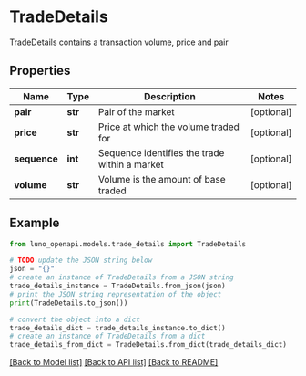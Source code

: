 # TradeDetails

TradeDetails contains a transaction volume, price and pair

## Properties

Name | Type | Description | Notes
------------ | ------------- | ------------- | -------------
**pair** | **str** | Pair of the market | [optional] 
**price** | **str** | Price at which the volume traded for | [optional] 
**sequence** | **int** | Sequence identifies the trade within a market | [optional] 
**volume** | **str** | Volume is the amount of base traded | [optional] 

## Example

```python
from luno_openapi.models.trade_details import TradeDetails

# TODO update the JSON string below
json = "{}"
# create an instance of TradeDetails from a JSON string
trade_details_instance = TradeDetails.from_json(json)
# print the JSON string representation of the object
print(TradeDetails.to_json())

# convert the object into a dict
trade_details_dict = trade_details_instance.to_dict()
# create an instance of TradeDetails from a dict
trade_details_from_dict = TradeDetails.from_dict(trade_details_dict)
```
[[Back to Model list]](../README.md#documentation-for-models) [[Back to API list]](../README.md#documentation-for-api-endpoints) [[Back to README]](../README.md)


